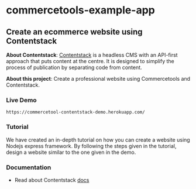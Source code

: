 # commercetools-example-app

## Create an ecommerce website using Contentstack

**About Contentstack**: [Contentstack](https://www.contentstack.com/) is a headless CMS with an API-first approach that puts content at the centre. It is designed to simplify the process of publication by separating code from content.

**About this project**: Create a professional website using Commercetools and Contentstack.

### Live Demo 
	https://commercetool-contentstack-demo.herokuapp.com/

### Tutorial
We have created an in-depth tutorial on how you can create a website using Nodejs express framework. By following the steps given in the tutorial, design a website similar to the one given in the demo.

### Documentation
* Read about Contentstack [docs](https://www.contentstack.com/docs/)

